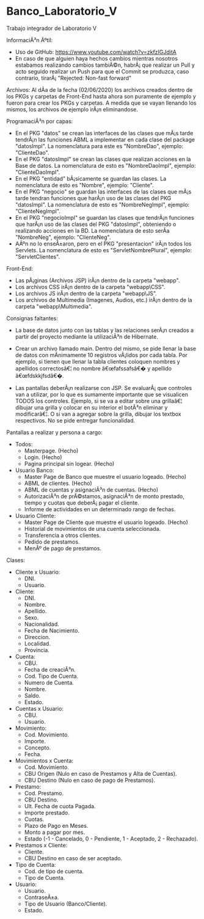 # Banco_Laboratorio_V

Trabajo integrador de Laboratorio V

InformaciÃ³n Ãºtil:
- Uso de GitHub: https://www.youtube.com/watch?v=zkfzIGJditA
- En caso de que alguien haya hechos cambios mientras nosotros estabamos realizando cambios tambiÃ©n, habrÃ¡ que realizar un Pull y acto seguido realizar un Push para que el Commit se produzca, caso contrario, tirarÃ¡ "Rejected: Non-fast forward"

Archivos: Al dÃ­a de la fecha (02/06/2020) los archivos creados dentro de los PKGs y carpetas de Front-End hasta ahora son puramente de ejemplo y fueron para crear los PKGs y carpetas. A medida que se vayan llenando los mismos, los archivos de ejemplo irÃ¡n eliminandose.

ProgramaciÃ³n por capas:
  - En el PKG "datos" se crean las interfaces de las clases que mÃ¡s tarde tendrÃ¡n las funciones ABML a implementar en cada clase del package "datosImpl". La nomenclatura para este es "NombreDao", ejemplo: "ClienteDao".
  - En el PKG "datosImpl" se crean las clases que realizan acciones en la Base de datos. La nomenclatura de esto es "NombreDaoImpl", ejemplo: "ClienteDaoImpl".
  - En el PKG "entidad" bÃ¡sicamente se guardan las clases. La nomenclatura de esto es "Nombre", ejemplo: "Cliente".
  - En el PKG "negocio" se guardan las interfaces de las clases que mÃ¡s tarde tendran funciones que harÃ¡n uso de las clases del PKG "datosImpl". La nomenclatura de esto es "NombreNegImpl", ejemplo: "ClienteNegImpl".
  - En el PKG "negocioImpl" se guardan las clases que tendrÃ¡n funciones que harÃ¡n uso de las clases del PKG "datosImpl", obteniendo o realizando acciones en la BD. La nomenclatura de esto serÃ­a "NombreNeg", ejemplo: "ClienteNeg".
  - AÃºn no lo enseÃ±aron, pero en el PKG "presentacion" irÃ¡n todos los Servlets. La nomenclatura de esto es "ServletNombrePlural", ejemplo: "ServletClientes".
  
Front-End:
  - Las pÃ¡ginas (Archivos JSP) irÃ¡n dentro de la carpeta "webapp".
  - Los archivos CSS irÃ¡n dentro de la carpeta "webapp\CSS".
  - Los archivos JS irÃ¡n dentro de la carpeta "webapp\JS".
  - Los archivos de Multimedia (Imagenes, Audios, etc.) irÃ¡n dentro de la carpeta "webapp\Multimedia".
  
Consignas faltantes:

- La base de datos junto con las tablas y las relaciones serÃ¡n creados a partir del proyecto mediante la utilizaciÃ³n de Hibernate.

- Crear un archivo llamado main. Dentro del mismo, se pide llenar la base de datos con mÃ­nimamente 10 registros vÃ¡lidos por cada tabla. Por ejemplo, si tienen que llenar la tabla clientes coloquen nombres y apellidos correctosâ€¦ no nombre â€œfafssafsâ€� y apellido â€œfdskkjfsdâ€�.

- Las pantallas deberÃ¡n realizarse con JSP.  Se evaluarÃ¡ que controles van a utilizar, por lo que es sumamente importante que se visualicen TODOS los controles. Ejemplo, si se va a editar sobre una grillaâ€¦ dibujar una grilla y colocar en su interior el botÃ³n eliminar y modificarâ€¦. O si van a agregar sobre la grilla, dibujar los textbox respectivos.  No se pide entregar funcionalidad.

Pantallas a realizar y persona a cargo: 
- Todos:
  - Masterpage. (Hecho)
  - Login. (Hecho)
  - Pagina principal sin logear. (Hecho)
- Usuario Banco:
  - Master Page de Banco que muestre el usuario logeado. (Hecho)
  - ABML de clientes. (Hecho)
  - ABML de cuentas y asignaciÃ³n de cuentas. (Hecho)
  - AutorizaciÃ³n de prÃ©stamos, asignaciÃ³n de monto prestado, tiempo y cuotas que deberÃ¡ pagar el cliente.
  - Informe de actividades en un determinado rango de fechas.
- Usuario Cliente:
  - Master Page de Cliente que muestre el usuario logeado. (Hecho)
  - Historial de movimientos de una cuenta seleccionada.
  - Transferencia a otros clientes.
  - Pedido de prestamos.
  - MenÃº de pago de prestamos.

Clases:
- Cliente x Usuario:
  - DNI.
  - Usuario.
- Cliente: 
  - DNI.
  - Nombre.
  - Apellido.
  - Sexo.
  - Nacionalidad.
  - Fecha de Nacimiento.
  - Direccion.
  - Localidad.
  - Provincia.
- Cuenta:
  - CBU.
  - Fecha de creaciÃ³n.
  - Cod. Tipo de Cuenta.
  - Numero de Cuenta.
  - Nombre.
  - Saldo.
  - Estado.
- Cuentas x Usuario:
  - CBU.
  - Usuario.
- Movimiento:
  - Cod. Movimiento.
  - Importe.
  - Concepto.
  - Fecha.
- Movimientos x Cuenta:
  - Cod. Movimiento.
  - CBU Origen (Nulo en caso de Prestamos y Alta de Cuentas).
  - CBU Destino (Nulo en caso de pago de Prestamos).
- Prestamo:
  - Cod. Prestamo.
  - CBU Destino.
  - Ult. Fecha de cuota Pagada.
  - Importe prestado.
  - Cuotas.
  - Plazo de Pago en Meses.
  - Monto a pagar por mes.
  - Estado (-1 - Cancelado, 0 - Pendiente, 1 - Aceptado, 2 - Rechazado).
- Prestamos x Cliente:
  - Cliente.
  - CBU Destino en caso de ser aceptado.
- Tipo de Cuenta:
  - Cod. de tipo de cuenta.
  - Tipo de Cuenta.
- Usuario: 
  - Usuario.
  - ContraseÃ±a.
  - Tipo de Usuario (Banco/Cliente).
  - Estado.
